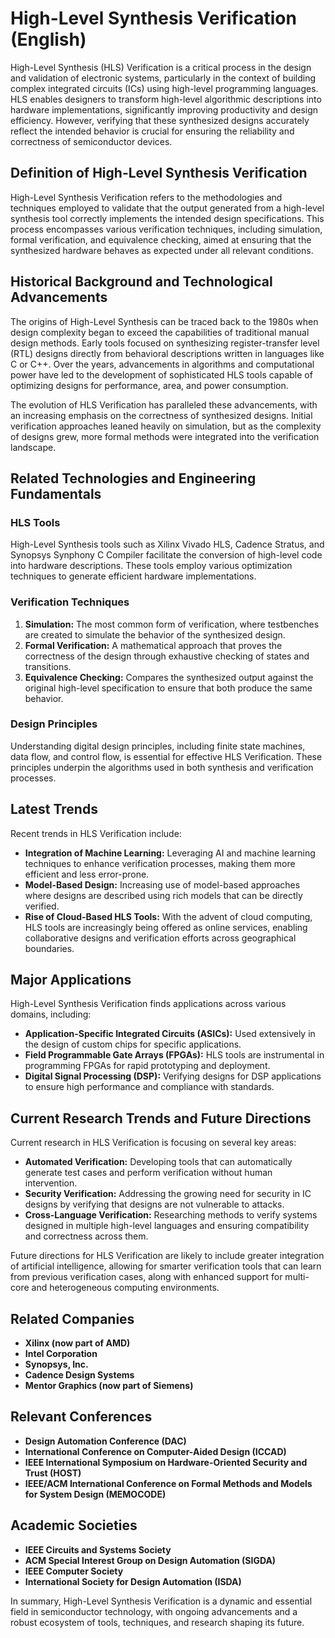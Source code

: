 # High-Level Synthesis Verification (English)

High-Level Synthesis (HLS) Verification is a critical process in the design and validation of electronic systems, particularly in the context of building complex integrated circuits (ICs) using high-level programming languages. HLS enables designers to transform high-level algorithmic descriptions into hardware implementations, significantly improving productivity and design efficiency. However, verifying that these synthesized designs accurately reflect the intended behavior is crucial for ensuring the reliability and correctness of semiconductor devices.

## Definition of High-Level Synthesis Verification

High-Level Synthesis Verification refers to the methodologies and techniques employed to validate that the output generated from a high-level synthesis tool correctly implements the intended design specifications. This process encompasses various verification techniques, including simulation, formal verification, and equivalence checking, aimed at ensuring that the synthesized hardware behaves as expected under all relevant conditions.

## Historical Background and Technological Advancements

The origins of High-Level Synthesis can be traced back to the 1980s when design complexity began to exceed the capabilities of traditional manual design methods. Early tools focused on synthesizing register-transfer level (RTL) designs directly from behavioral descriptions written in languages like C or C++. Over the years, advancements in algorithms and computational power have led to the development of sophisticated HLS tools capable of optimizing designs for performance, area, and power consumption.

The evolution of HLS Verification has paralleled these advancements, with an increasing emphasis on the correctness of synthesized designs. Initial verification approaches leaned heavily on simulation, but as the complexity of designs grew, more formal methods were integrated into the verification landscape.

## Related Technologies and Engineering Fundamentals

### HLS Tools

High-Level Synthesis tools such as Xilinx Vivado HLS, Cadence Stratus, and Synopsys Synphony C Compiler facilitate the conversion of high-level code into hardware descriptions. These tools employ various optimization techniques to generate efficient hardware implementations.

### Verification Techniques

1. **Simulation:** The most common form of verification, where testbenches are created to simulate the behavior of the synthesized design.
2. **Formal Verification:** A mathematical approach that proves the correctness of the design through exhaustive checking of states and transitions.
3. **Equivalence Checking:** Compares the synthesized output against the original high-level specification to ensure that both produce the same behavior.

### Design Principles

Understanding digital design principles, including finite state machines, data flow, and control flow, is essential for effective HLS Verification. These principles underpin the algorithms used in both synthesis and verification processes.

## Latest Trends

Recent trends in HLS Verification include:

- **Integration of Machine Learning:** Leveraging AI and machine learning techniques to enhance verification processes, making them more efficient and less error-prone.
- **Model-Based Design:** Increasing use of model-based approaches where designs are described using rich models that can be directly verified.
- **Rise of Cloud-Based HLS Tools:** With the advent of cloud computing, HLS tools are increasingly being offered as online services, enabling collaborative designs and verification efforts across geographical boundaries.

## Major Applications

High-Level Synthesis Verification finds applications across various domains, including:

- **Application-Specific Integrated Circuits (ASICs):** Used extensively in the design of custom chips for specific applications.
- **Field Programmable Gate Arrays (FPGAs):** HLS tools are instrumental in programming FPGAs for rapid prototyping and deployment.
- **Digital Signal Processing (DSP):** Verifying designs for DSP applications to ensure high performance and compliance with standards.

## Current Research Trends and Future Directions

Current research in HLS Verification is focusing on several key areas:

- **Automated Verification:** Developing tools that can automatically generate test cases and perform verification without human intervention.
- **Security Verification:** Addressing the growing need for security in IC designs by verifying that designs are not vulnerable to attacks.
- **Cross-Language Verification:** Researching methods to verify systems designed in multiple high-level languages and ensuring compatibility and correctness across them.

Future directions for HLS Verification are likely to include greater integration of artificial intelligence, allowing for smarter verification tools that can learn from previous verification cases, along with enhanced support for multi-core and heterogeneous computing environments.

## Related Companies

- **Xilinx (now part of AMD)**
- **Intel Corporation**
- **Synopsys, Inc.**
- **Cadence Design Systems**
- **Mentor Graphics (now part of Siemens)**

## Relevant Conferences

- **Design Automation Conference (DAC)**
- **International Conference on Computer-Aided Design (ICCAD)**
- **IEEE International Symposium on Hardware-Oriented Security and Trust (HOST)**
- **IEEE/ACM International Conference on Formal Methods and Models for System Design (MEMOCODE)**

## Academic Societies

- **IEEE Circuits and Systems Society**
- **ACM Special Interest Group on Design Automation (SIGDA)**
- **IEEE Computer Society**
- **International Society for Design Automation (ISDA)**

In summary, High-Level Synthesis Verification is a dynamic and essential field in semiconductor technology, with ongoing advancements and a robust ecosystem of tools, techniques, and research shaping its future.